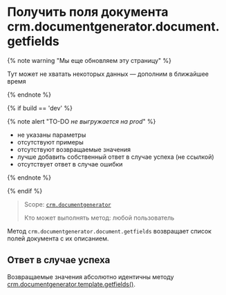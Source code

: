 # Получить поля документа crm.documentgenerator.document.getfields

{% note warning "Мы еще обновляем эту страницу" %}

Тут может не хватать некоторых данных — дополним в ближайшее время

{% endnote %}

{% if build == 'dev' %}

{% note alert "TO-DO _не выгружается на prod_" %}

- не указаны параметры
- отсутствуют примеры
- отсутствуют возвращаемые значения
- лучше добавить собственный ответ в случае успеха (не ссылкой)
- отсутствует ответ в случае ошибки

{% endnote %}

{% endif %}

> Scope: [`crm.documentgenerator`](../../../scopes/permissions.md)
>
> Кто может выполнять метод: любой пользователь

Метод `crm.documentgenerator.document.getfields` возвращает список полей документа с их описанием. 

## Ответ в случае успеха

Возвращаемые значения абсолютно идентичны методу [crm.documentgenerator.template.getfields()](../templates/crm-document-generator-template-get-fields.md).